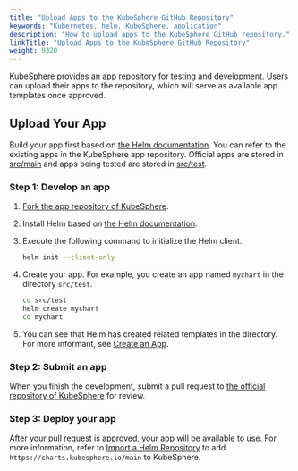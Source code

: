 ```yaml
---
title: "Upload Apps to the KubeSphere GitHub Repository"
keywords: "Kubernetes, helm, KubeSphere, application"
description: "How to upload apps to the KubeSphere GitHub repository."
linkTitle: "Upload Apps to the KubeSphere GitHub Repository"
weight: 9320
---
```


KubeSphere provides an app repository for testing and development. Users can upload their apps to the repository, which will serve as available app templates once approved.

## Upload Your App

Build your app first based on [the Helm documentation](https://helm.sh/docs/topics/charts/). You can refer to the existing apps in the KubeSphere app repository. Official apps are stored in [src/main](https://github.com/kubesphere/helm-charts/tree/master/src/main) and apps being tested are stored in [src/test](https://github.com/kubesphere/helm-charts/tree/master/src/test).

### Step 1: Develop an app

1. [Fork the app repository of KubeSphere](https://github.com/kubesphere/helm-charts/fork).

2. Install Helm based on [the Helm documentation](https://helm.sh/docs/intro/install/).

3. Execute the following command to initialize the Helm client.

   ```bash
   helm init --client-only
   ```

4. Create your app. For example, you create an app named `mychart` in the directory `src/test`.

   ```bash
   cd src/test
   helm create mychart
   cd mychart
   ```

5. You can see that Helm has created related templates in the directory. For more informant, see [Create an App](../../../application-store/app-developer-guide/helm-developer-guide/#create-an-app).

### Step 2: Submit an app

When you finish the development, submit a pull request to [the official repository of KubeSphere](https://github.com/kubesphere/helm-charts) for review.

### Step 3: Deploy your app

After your pull request is approved, your app will be available to use. For more information, refer to [Import a Helm Repository](../import-helm-repository/) to add `https://charts.kubesphere.io/main` to KubeSphere.

